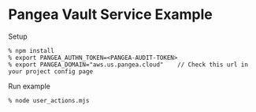 # Pangea Vault Service Example

Setup

```
% npm install
% export PANGEA_AUTHN_TOKEN=<PANGEA-AUDIT-TOKEN>
% export PANGEA_DOMAIN="aws.us.pangea.cloud"    // Check this url in your project config page
```

Run example

```
% node user_actions.mjs
```
